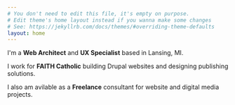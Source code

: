 ```yaml
---
# You don't need to edit this file, it's empty on purpose.
# Edit theme's home layout instead if you wanna make some changes
# See: https://jekyllrb.com/docs/themes/#overriding-theme-defaults
layout: home
---
```

I'm a **Web Architect** and **UX Specialist** based in Lansing, MI.

I work for **FAITH Catholic** building Drupal websites and designing publishing solutions.

I also am avilable as a **Freelance** consultant for website and digital media projects. 
